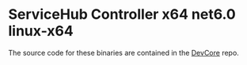 ServiceHub Controller x64 net6.0 linux-x64
======================

The source code for these binaries are contained in the [DevCore](https://devdiv.visualstudio.com/DefaultCollection/DevDiv/_git/DevCore) repo.
